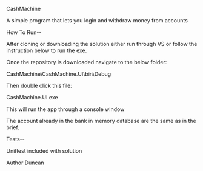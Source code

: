 CashMachine

A simple program that lets you login and withdraw money from accounts

How To Run--

After cloning or downloading the solution either run through VS or follow the instruction below to run the exe.

Once the repository is downloaded navigate to the below folder:

CashMachine\CashMachine.UI\bin\Debug

Then double click this file:

CashMachine.UI.exe

This will run the app through a console window

The account already in the bank in memory database are the same as in the brief.


Tests--

Unittest included with solution

Author
Duncan
